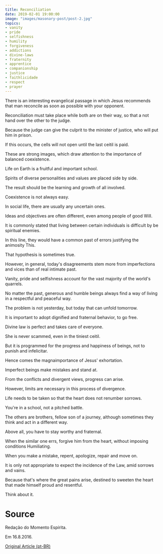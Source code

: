 ```yaml
---
title: Reconciliation
date: 2019-02-01 19:00:00
image: "images/masonary-post/post-2.jpg"
topics: 
- vanity
- pride
- selfishness
- humility
- forgiveness
- addictions
- divine-laws
- fraternity
- apprentice
- companionship
- justice
- faithlicidade
- respect
- prayer
---
```


There is an interesting evangelical passage in which Jesus recommends that man
reconcile as soon as possible with your opponent.

Reconciliation must take place while both are on their way, so that a
not hand over the other to the judge.

Because the judge can give the culprit to the minister of justice, who will put him
in prison.

If this occurs, the cells will not open until the last ceitil is paid.

These are strong images, which draw attention to the importance of
balanced coexistence.

Life on Earth is a fruitful and important school.

Spirits of diverse personalities and values are placed side by side.

The result should be the learning and growth of all involved.

Coexistence is not always easy.

In social life, there are usually any uncertain ones.

Ideas and objectives are often different, even among people of good
Will.

It is commonly stated that living between certain individuals is difficult by
be spiritual enemies.

In this line, they would have a common past of errors justifying the animosity
This.

That hypothesis is sometimes true.

However, in general, today's disagreements stem more from imperfections
and vices than of real intimate past.

Vanity, pride and selfishness account for the vast majority of the world's quarrels.

No matter the past, generous and humble beings always find a way of
living in a respectful and peaceful way.

The problem is not yesterday, but today that can unfold tomorrow.

It is important to adopt dignified and fraternal behavior, to go free.

Divine law is perfect and takes care of everyone.

She is never scammed, even in the tiniest ceitil.

But it is programmed for the progress and happiness of beings, not to punish and
infelicitar.

Hence comes the magnaimportance of Jesus' exhortation.

Imperfect beings make mistakes and stand at.

From the conflicts and divergent views, progress can arise.

However, limits are necessary in this process of divergence.

Life needs to be taken so that the heart does not renumber sorrows.

You're in a school, not a pitched battle.

The others are brothers, fellow son of a journey, although sometimes they think and act
in a different way.

Above all, you have to stay worthy and fraternal.

When the similar one errs, forgive him from the heart, without imposing conditions
Humiliating.

When you make a mistake, repent, apologize, repair and move on.

It is only not appropriate to expect the incidence of the Law, amid sorrows and vains.

Because that's where the great pains arise, destined to sweeten the heart that
made himself proud and resentful.

Think about it.

# Source
Redação do Momento Espírita.

Em 16.8.2016.

[Original Article (pt-BR)](http://momento.com.br/pt/ler_texto.php?id=4871)
